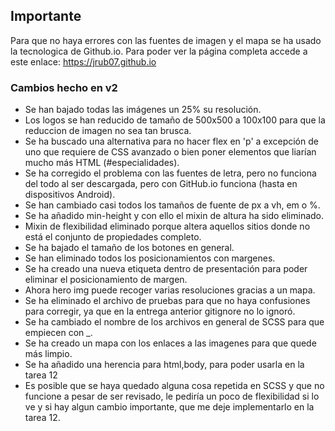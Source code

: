 ## Importante

Para que no haya errores con las fuentes de imagen y el mapa se ha usado la tecnologica de Github.io. Para poder ver la página completa accede a este enlace:  https://jrub07.github.io

### Cambios hecho en v2

- Se han bajado todas las imágenes un 25% su resolución.
- Los logos se han reducido de tamaño de 500x500 a 100x100 para que la reduccion de imagen no sea tan brusca.
- Se ha buscado una alternativa para no hacer flex en 'p' a excepción de uno que requiere de CSS avanzado o bien poner elementos que liarían mucho más HTML (#especialidades).
- Se ha corregido el problema con las fuentes de letra, pero no funciona del todo al ser descargada, pero con GitHub.io funciona (hasta en dispositivos Android).
- Se han cambiado casi todos los tamaños de fuente de px a vh, em o %.
- Se ha añadido min-height y con ello el mixin de altura ha sido eliminado.
- Mixin de flexibilidad eliminado porque altera aquellos sitios donde no está el conjunto de propiedades completo.
- Se ha bajado el tamaño de los botones en general.
- Se han eliminado todos los posicionamientos con margenes.
- Se ha creado una nueva etiqueta dentro de presentación para poder eliminar el posicionamiento de margen.
- Ahora hero img puede recoger varias resoluciones gracias a un mapa.
- Se ha eliminado el archivo de pruebas para que no haya confusiones para corregir, ya que en la entrega anterior gitignore no lo ignoró.
- Se ha cambiado el nombre de los archivos en general de SCSS para que empiecen con _.
- Se ha creado un mapa con los enlaces a las imagenes para que quede más limpio.
- Se ha añadido una herencia para html,body, para poder usarla en la tarea 12
- Es posible que se haya quedado alguna cosa repetida en SCSS y que no funcione a pesar de ser revisado, le pediría un poco de flexibilidad si lo ve y si hay algun cambio importante, que me deje implementarlo en la tarea 12.


